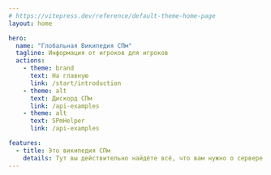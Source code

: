 ```yaml
---
# https://vitepress.dev/reference/default-theme-home-page
layout: home

hero:
  name: "Глобальная Википедия СПм"
  tagline: Информация от игроков для игроков
  actions:
    - theme: brand
      text: На главную
      link: /start/introduction
    - theme: alt
      text: Дискорд СПм
      link: /api-examples
    - theme: alt
      text: SPmHelper
      link: /api-examples

features:
  - title: Это википедия СПм
    details: Тут вы действительно найдёте всё, что вам нужно о сервере
---
```


